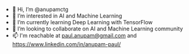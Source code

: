 - 👋 Hi, I’m @anupamctg
- 👀 I’m interested in AI and Machine Learning
- 🌱 I’m currently learning Deep Learning with TensorFlow
- 💞️ I’m looking to collaborate on AI and Machine Learning community
- 📫 I'm reachable at paul.anupam@gmail.com and https://www.linkedin.com/in/anupam-paul/

<!---
anupamctg/anupamctg is a ✨ special ✨ repository because its `README.md` (this file) appears on your GitHub profile.
You can click the Preview link to take a look at your changes.
--->
